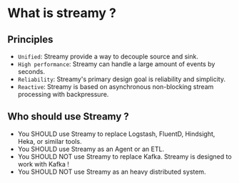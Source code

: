 # What is streamy ?

## Principles

* `Unified`: Streamy provide a way to decouple source and sink.
* `High performance`: Streamy can handle a large amount of events by seconds.
* `Reliability`: Streamy's primary design goal is reliability and simplicity.
* `Reactive`: Streamy is based on asynchronous non-blocking stream processing with backpressure.

## Who should use Streamy ?

* You SHOULD use Streamy to replace Logstash, FluentD, Hindsight, Heka, or similar tools.
* You SHOULD use Streamy as an Agent or an ETL.
* You SHOULD NOT use Streamy to replace Kafka. Streamy is designed to work with Kafka !
* You SHOULD NOT use Streamy as an heavy distributed system.